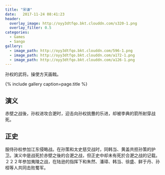 ```yaml
---
title: "宋谦"
date:   2017-11-24 08:41:23
header:
  overlay_image: http://oyy3dtfqo.bkt.clouddn.com/s320-1.png
  overlay_filter: 0.5
categories:
  - Games
  - Sango
gallery:
  - image_path: http://oyy3dtfqo.bkt.clouddn.com/596-1.png
  - image_path: http://oyy3dtfqo.bkt.clouddn.com/a172-1.png
  - image_path: http://oyy3dtfqo.bkt.clouddn.com/a126-1.png
---
```


孙权的武将。操使方天画戟。

{% include gallery caption=page.title %}

## 演义

赤壁之战後，孙权进攻合淝时，迎击向孙权挑釁的乐进，却被李典的箭所射穿战死。

## 正史

服侍孙权参加江东侵略战。在孙策和太史慈交战时，同韩当、黄盖共担孙策的护卫。演义中是战死於赤壁之後的合淝之战，但正史中却未有死於合淝之战的记载。２２２年参加夷陵之战，在陆逊的指挥下和朱然、潘璋、韩当、徐盛、鲜于丹、孙桓等人共同击败蜀军。